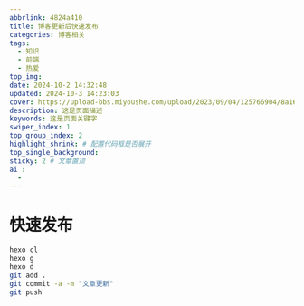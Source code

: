 ```yaml
---
abbrlink: 4824a410
title: 博客更新后快速发布
categories: 博客相关
tags: 
  - 知识
  - 前端
  - 热爱
top_img:
date: 2024-10-2 14:32:48
updated: 2024-10-3 14:23:03
cover: https://upload-bbs.miyoushe.com/upload/2023/09/04/125766904/8a16284fd36a9e986d5dbda772f697d0_1356079755877317976.png
description: 这是页面描述
keywords: 这是页面关键字
swiper_index: 1
top_group_index: 2
highlight_shrink: # 配置代码框是否展开
top_single_background:
sticky: 2 # 文章置顶
ai :
  - 
--- 
```


# 快速发布
```bash
hexo cl
hexo g
hexo d
git add .
git commit -a -m "文章更新"
git push
```